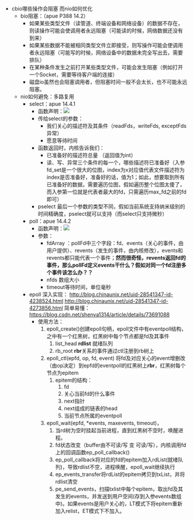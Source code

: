 - cbio哪些操作会阻塞 而nio如何优化 
  - bio阻塞：（apue P388 14.2）
    - 如果某些类型文件（读管道、终端设备和网络设备）的数据不存在，则读操作可能会使调用者永远阻塞（可能读的时候，网络数据还没有到来）
    - 如果某些数据不能被相同类型文件立即接受，则写操作可能会使调用者永远阻塞（可能写的时候，网络设备中的数据未完全写出去，需要排队）
    - 在某种条件发生之前打开某些类型文件，可能会发生阻塞（例如打开一个Socket，需要等待客户端的连接）
    - 磁盘io虽然也会阻塞调用者，但阻塞时间一般不会太长，也不可能永远阻塞。
  - nio如何避免：多路复用
    - select：apue 14.4.1
      - 函数声明：![](pic/select_call.png)
      - 传给select的参数：
        - 我们关心的描述符及其条件（readFds，writeFds, exceptFds异常）
        - 愿意等待时间
      - 函数返回时，内核告诉我们：
        - 已准备好的描述符总量 （返回值为int）
        - 读、写、异常三个条件的每一个，哪些描述符已准备好（入参fd_set是一个很大的位图，index为x对应值代表文件描述符为index是否准备好，准备好的话，值为1；如此，想要取到所有已准备好的数据，需要遍历位图，假如遍历整个位图太傻了，而入参第一位就是代表者最大的fd，只需遍历max_fd之前的fd即可）
      - pselect 最后一个参数的类型不同，假如当前系统支持纳米级别的时间精确度，pselect就可以支持（而select只支持微秒）
    - poll：apue 14.4.2
      - 函数声明：![](pic/poll_call.png)
      - 参数：
        - fdArray ：pollFd中三个字段：fd、events（关心的事件，由用户提供）、revents（发生的事件，由内核修改），events和revents都只能代表一个事件；**然而很奇怪，revents返回fd的事件，那么pollFd定义events干什么？假如对同一个fd注册多个事件该怎么办？？**
        - nfds 数组大小
        - timeout等待时间，单位毫秒
    - epoll 深入实现： http://blog.chinaunix.net/uid-28541347-id-4238524.html http://blog.chinaunix.net/uid-28541347-id-4273856.html 简单易懂：https://blog.csdn.net/shenya1314/article/details/73691088
      - 使用方法：
        1. epoll_create()创建epoll句柄，epoll文件中有eventpoll结构，之中有一个红黑树，红黑树中每个节点都是fd及其事件
           1. list_head **rdlist** 就绪队列
           2. rb_root **rbr**关系的事件通过ctl注册到rb树上
        2. epoll_ctl(epfd, op, fd, event) 将fd及对应关心的event增删改（由op决定）到epfd的eventpoll的红黑树上**rbr**，红黑树每个节点为epitem
           1. epitem的结构：
              1. fd
              2. 关心当前fd的什么事件
              3. next指针
              4. next组成的链表的head
              5. 当前节点所属的eventpoll
        3. epoll_wait(epfd, *events, maxevents, timeout)，
           1. 当rd树为空时挂起当前进程，直到红黑树不空时，唤醒进程。
           2. fd状态改变（buffer由不可读/写 变 可读/写），内核调用fd上的回调函数ep_poll_callback()
           3. ep_poll_callback将对应的fd的epitem加入rdList(就绪队列)，导致rdlist不空，进程唤醒，epoll_wait继续执行
           4. ep_events_transfer将rdList的epitem拷贝到txList，并将rdlist清空
           5. pe_send_events，扫描txlist中每个epitem，取出fd及其发生的events，并发送到用户空间(存到入参events数组中)。如果events是用户关心的，LT模式下将epitem重新加入relist，ET模式下不加入。